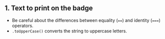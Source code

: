 ## 1. Text to print on the badge

- Be careful about the differences between equality (`==`) and identity (`===`) operators.
- `.toUpperCase()` converts the string to uppercase letters.
